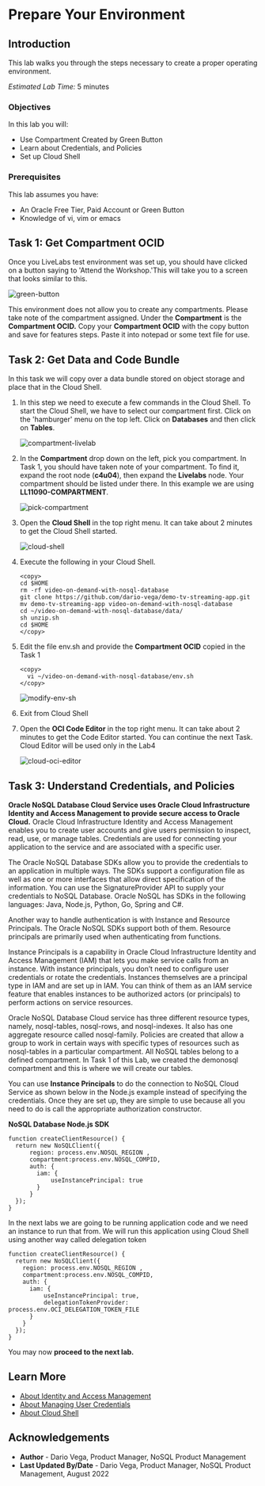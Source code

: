 # Prepare Your Environment

## Introduction

This lab walks you through the steps necessary to create a proper operating environment.

_Estimated Lab Time:_ 5 minutes

### Objectives

In this lab you will:
* Use Compartment Created by Green Button
* Learn about Credentials, and Policies
* Set up Cloud Shell

### Prerequisites

This lab assumes you have:

* An Oracle Free Tier, Paid Account or Green Button
* Knowledge of vi, vim or emacs

## Task 1: Get Compartment OCID

Once you LiveLabs test environment was set up, you should have clicked on a button
saying to 'Attend the Workshop.'This will take you to a screen that looks similar to this.

  ![green-button](images/green-button.png)

This environment does not allow you to create any compartments. Please take note
of the compartment assigned. Under the **Compartment** is the **Compartment OCID.**
Copy your **Compartment OCID** with the copy button and save for features steps.
Paste it into notepad or some text file for use.

## Task 2: Get Data and Code Bundle

In this task we will copy over a data bundle stored on object storage and place
that in the Cloud Shell.

1. In this step we need to execute a few commands in the Cloud Shell.
To start the Cloud Shell, we have to select our compartment first.
Click on the 'hamburger' menu on the top left. Click on **Databases**
and then click on **Tables**.

    ![compartment-livelab](images/compartment-livelab.png)

2. In the **Compartment** drop down on the left, pick you compartment.
In Task 1, you should have taken note of your compartment. To find it, expand
the root node (**c4u04**), then expand the **Livelabs** node.
Your compartment should be listed under there.
In this example we are using **LL11090-COMPARTMENT**.

    ![pick-compartment](images/pick-compartment.png)

3. Open the **Cloud Shell** in the top right menu. It can take about 2 minutes
to get the Cloud Shell started.

    ![cloud-shell](images/cloud-shell.png)

4. Execute the following in your Cloud Shell.

    ````
    <copy>
    cd $HOME
    rm -rf video-on-demand-with-nosql-database
    git clone https://github.com/dario-vega/demo-tv-streaming-app.git
    mv demo-tv-streaming-app video-on-demand-with-nosql-database
    cd ~/video-on-demand-with-nosql-database/data/
    sh unzip.sh
    cd $HOME
    </copy>
    ````

5. Edit the file env.sh and provide the **Compartment OCID** copied in the Task 1

    ````
    <copy>
      vi ~/video-on-demand-with-nosql-database/env.sh
    </copy>
    ````

    ![modify-env-sh](images/modify-env-sh.png)


6. Exit from Cloud Shell

7. Open the **OCI Code Editor** in the top right menu. It can take about 2 minutes
to get the Code Editor started. You can continue the next Task. Cloud Editor
will be used only in the Lab4

    ![cloud-oci-editor](images/cloud-oci-editor.png)


## Task 3: Understand Credentials, and Policies

**Oracle NoSQL Database Cloud Service uses Oracle Cloud Infrastructure Identity
and Access Management to provide secure access to Oracle Cloud.** Oracle Cloud
Infrastructure Identity and Access Management enables you to create user accounts
and give users permission to inspect, read, use, or manage tables.
Credentials are used for connecting your application to the service and are
associated with a specific user.

The Oracle NoSQL Database SDKs allow you to provide the credentials to an application
in multiple ways. The SDKs support a configuration file as well as one or more
interfaces that allow direct specification of the information. You can use the
SignatureProvider API to supply your credentials to NoSQL Database.
Oracle NoSQL has SDKs in the following languages:  Java, Node.js, Python, Go, Spring and C#.

Another way to handle authentication is with Instance and Resource Principals.
The Oracle NoSQL SDKs support both of them. Resource principals are primarily
used when authenticating from functions.

Instance Principals is a capability in Oracle Cloud Infrastructure Identity
and Access Management (IAM) that lets you make service calls from an instance.
With instance principals, you don’t need to configure user credentials or
rotate the credentials. Instances themselves are a principal type in IAM and
are set up in IAM. You can think of them as an IAM service feature that enables
instances to be authorized actors (or principals) to perform actions on service resources.

Oracle NoSQL Database Cloud service has three different resource types, namely,
nosql-tables, nosql-rows, and nosql-indexes. It also has one aggregate resource
called nosql-family. Policies are created that allow a group to work in certain
ways with specific types of resources such as nosql-tables in a particular
compartment. All NoSQL tables belong to a defined compartment.
In Task 1 of this Lab, we created the demonosql compartment and this is where
 we will create our tables.

You can use **Instance Principals** to do the connection to NoSQL Cloud Service
as shown below in the Node.js example instead of specifying the credentials.
Once they are set up, they are simple to use because all you need to do is call
the appropriate authorization constructor.

**NoSQL Database Node.js SDK**
```
function createClientResource() {
  return new NoSQLClient({
      region: process.env.NOSQL_REGION ,
      compartment:process.env.NOSQL_COMPID,
      auth: {
        iam: {
            useInstancePrincipal: true
        }
      }
  });
}
```
In the next labs we are going to be running application code and we need an
instance to run that from. We will run this application using Cloud Shell
using another way called delegation token

```
function createClientResource() {
  return new NoSQLClient({
    region: process.env.NOSQL_REGION ,
    compartment:process.env.NOSQL_COMPID,
    auth: {
      iam: {
          useInstancePrincipal: true,
          delegationTokenProvider: process.env.OCI_DELEGATION_TOKEN_FILE
      }
    }
  });
}
```

You may now **proceed to the next lab.**

## Learn More

* [About Identity and Access Management](https://docs.oracle.com/en-us/iaas/Content/Identity/Concepts/overview.htm)
* [About Managing User Credentials](https://docs.oracle.com/en-us/iaas/Content/Identity/Tasks/managingcredentials.htm)
* [About Cloud Shell](https://docs.oracle.com/en-us/iaas/Content/API/Concepts/cloudshellintro.htm)


## Acknowledgements
* **Author** - Dario Vega, Product Manager, NoSQL Product Management
* **Last Updated By/Date** - Dario Vega, Product Manager, NoSQL Product Management, August 2022
